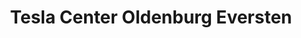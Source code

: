 ---
title: "Tesla Center Oldenburg Eversten"
url: /oldenburg/tesla-center-oldenburg-eversten/
shop: Autohaus
---